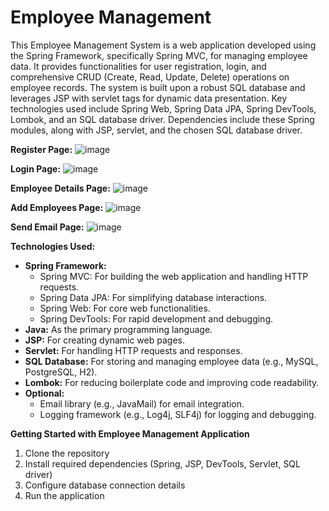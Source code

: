 # Employee Management
 This Employee Management System is a web application developed using the Spring Framework, specifically Spring MVC, for managing employee data. It provides functionalities for user registration, login, and comprehensive CRUD (Create, Read, Update, Delete) operations on employee records. The system is built upon a robust SQL database and leverages JSP with servlet tags for dynamic data presentation. Key technologies used include Spring Web, Spring Data JPA, Spring DevTools, Lombok, and an SQL database driver. Dependencies include these Spring modules, along with JSP, servlet, and the chosen SQL database driver.

**Register Page:**
![image](https://github.com/user-attachments/assets/1da539b8-cd27-49c2-b351-dc4ed4394885)

**Login Page:**
![image](https://github.com/user-attachments/assets/ff99e361-7e21-475f-8fc4-941eaf4ec6e1)

**Employee Details Page:**
![image](https://github.com/user-attachments/assets/87ccbc3a-4d8c-404b-a424-80172ec9f680)

**Add Employees Page:** 
![image](https://github.com/user-attachments/assets/b9a2f172-7439-4711-91a5-263e7492bfe0)

**Send Email Page:**
![image](https://github.com/user-attachments/assets/cc5d432e-8030-4a82-b900-0e322d9f3ce8)

**Technologies Used:**

* **Spring Framework:**
    * Spring MVC: For building the web application and handling HTTP requests.
    * Spring Data JPA: For simplifying database interactions.
    * Spring Web: For core web functionalities.
    * Spring DevTools: For rapid development and debugging.
* **Java:** As the primary programming language.
* **JSP:** For creating dynamic web pages.
* **Servlet:** For handling HTTP requests and responses.
* **SQL Database:** For storing and managing employee data (e.g., MySQL, PostgreSQL, H2).
* **Lombok:** For reducing boilerplate code and improving code readability.
* **Optional:**
    * Email library (e.g., JavaMail) for email integration.
    * Logging framework (e.g., Log4j, SLF4j) for logging and debugging.

**Getting Started with Employee Management Application**
1. Clone the repository
2. Install required dependencies (Spring, JSP, DevTools, Servlet, SQL driver)
3. Configure database connection details
4. Run the application
